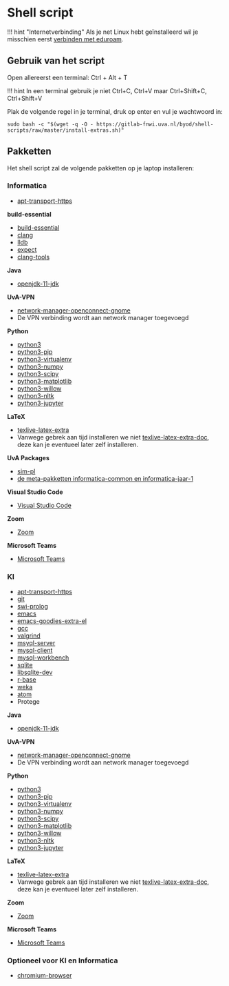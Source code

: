 # Shell script

!!! hint "Internetverbinding"
    Als je net Linux hebt geïnstalleerd wil je misschien eerst [verbinden met eduroam](../eduroam.md).

## Gebruik van het script

Open allereerst een terminal: Ctrl + Alt + T

!!! hint
    In een terminal gebruik je niet Ctrl+C, Ctrl+V maar Ctrl+Shift+C, Ctrl+Shift+V

Plak de volgende regel in je terminal, druk op enter en vul je wachtwoord in:
```
sudo bash -c "$(wget -q -O - https://gitlab-fnwi.uva.nl/byod/shell-scripts/raw/master/install-extras.sh)"
```

## Pakketten

Het shell script zal de volgende pakketten op je laptop installeren:

### Informatica

* [apt-transport-https](https://packages.ubuntu.com/focal/apt-transport-https)

**build-essential**

* [build-essential](https://packages.ubuntu.com/focal/build-essential)
* [clang](https://packages.ubuntu.com/focal/clang)
* [lldb](https://packages.ubuntu.com/focal/lldb)
* [expect](https://packages.ubuntu.com/focal/expect)
* [clang-tools](https://packages.ubuntu.com/focal/clang-tools)

**Java**

* [openjdk-11-jdk](https://packages.ubuntu.com/focal/openjdk-11-jdk)

**UvA-VPN**

* [network-manager-openconnect-gnome](https://packages.ubuntu.com/focal/network-manager-openconnect-gnome)
* De VPN verbinding wordt aan network manager toegevoegd

**Python**

* [python3](https://packages.ubuntu.com/focal/python3)
* [python3-pip](https://packages.ubuntu.com/focal/python3-pip)
* [python3-virtualenv](https://packages.ubuntu.com/focal/python3-virtualenv)
* [python3-numpy](https://packages.ubuntu.com/focal/python3-numpy)
* [python3-scipy](https://packages.ubuntu.com/focal/python3-scipy)
* [python3-matplotlib](https://packages.ubuntu.com/focal/python3-matplotlib)
* [python3-willow](https://packages.ubuntu.com/focal/python3-willow)
* [python3-nltk](https://packages.ubuntu.com/focal/python3-nltk)
* [python3-jupyter](https://packages.ubuntu.com/focal/jupyter)

**LaTeX**

* [texlive-latex-extra](https://packages.ubuntu.com/focal/texlive-latex-extra)
* Vanwege gebrek aan tijd installeren we niet [texlive-latex-extra-doc](https://packages.ubuntu.com/focal/texlive-latex-extra), deze kan je eventueel later zelf installeren.

**UvA Packages**

* [sim-pl](https://launchpad.net/~uva-informatica/+archive/ubuntu/sim-pl)
* [de meta-pakketten informatica-common en informatica-jaar-1](https://launchpad.net/~uva-informatica/+archive/ubuntu/meta-packages)

**Visual Studio Code**

* [Visual Studio Code](https://code.visualstudio.com/)

**Zoom**

* [Zoom](https://zoom.us)

**Microsoft Teams**

* [Microsoft Teams](https://www.microsoft.com/en-us/microsoft-teams/group-chat-software)

### KI

* [apt-transport-https](https://packages.ubuntu.com/focal/apt-transport-https)
* [git](https://packages.ubuntu.com/focal/git)
* [swi-prolog](https://packages.ubuntu.com/focal/swi-prolog)
* [emacs](https://packages.ubuntu.com/focal/emacs)
* [emacs-goodies-extra-el](https://packages.ubuntu.com/focal/emacs-goodies-extra-el)
* [gcc](https://packages.ubuntu.com/focal/gcc)
* [valgrind](https://packages.ubuntu.com/focal/valgrind)
* [msyql-server](https://packages.ubuntu.com/focal/mysql-server)
* [mysql-client](https://packages.ubuntu.com/focal/mysql-client)
* [mysql-workbench](https://packages.ubuntu.com/focal/mysql-workbench)
* [sqlite](https://packages.ubuntu.com/focal/sqlite)
* [libsqlite-dev](https://packages.ubuntu.com/focal/libsqlite-dev)
* [r-base](https://packages.ubuntu.com/focal/r-base)
* [weka](https://packages.ubuntu.com/focal/weka)
* [atom](https://packagecloud.io/AtomEditor/atom/packages/any/any/atom_1.29.0_amd64.deb)
* Protege

**Java**

* [openjdk-11-jdk](https://packages.ubuntu.com/focal/openjdk-11-jdk)

**UvA-VPN**

* [network-manager-openconnect-gnome](https://packages.ubuntu.com/focal/network-manager-openconnect-gnome)
* De VPN verbinding wordt aan network manager toegevoegd

**Python**

* [python3](https://packages.ubuntu.com/focal/python3)
* [python3-pip](https://packages.ubuntu.com/focal/python3-pip)
* [python3-virtualenv](https://packages.ubuntu.com/focal/python3-virtualenv)
* [python3-numpy](https://packages.ubuntu.com/focal/python3-numpy)
* [python3-scipy](https://packages.ubuntu.com/focal/python3-scipy)
* [python3-matplotlib](https://packages.ubuntu.com/focal/python3-matplotlib)
* [python3-willow](https://packages.ubuntu.com/focal/python3-willow)
* [python3-nltk](https://packages.ubuntu.com/focal/python3-nltk)
* [python3-jupyter](https://packages.ubuntu.com/focal/jupyter)

**LaTeX**

* [texlive-latex-extra](https://packages.ubuntu.com/focal/texlive-latex-extra)
* Vanwege gebrek aan tijd installeren we niet [texlive-latex-extra-doc](https://packages.ubuntu.com/focal/texlive-latex-extra), deze kan je eventueel later zelf installeren.

**Zoom**

* [Zoom](https://zoom.us)

**Microsoft Teams**

* [Microsoft Teams](https://www.microsoft.com/en-us/microsoft-teams/group-chat-software)

### Optioneel voor KI en Informatica

* [chromium-browser](https://packages.ubuntu.com/focal/chromium-browser)
